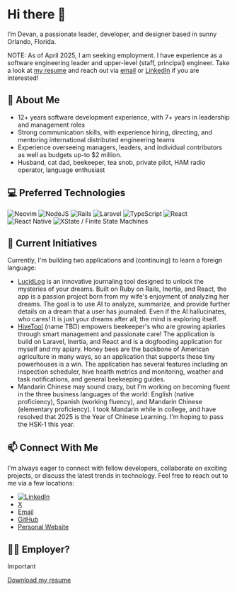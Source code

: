 # Hi there 👋

I’m Devan, a passionate leader, developer, and designer based in sunny Orlando, Florida.

NOTE: As of April 2025, I am seeking employment. I have experience as a software engineering leader and upper-level (staff, principal) engineer. Take a look at [my resume](https://devanb.us/resume.pdf) and reach out via [email](mailto:devan@devanb.us) or [LinkedIn](https://www.linkedin.com/in/devanb/) if you are interested!

## 🙋 About Me

- 12+ years software development experience, with 7+ years in leadership and management roles
- Strong communication skills, with experience hiring, directing, and mentoring international distributed engineering teams
- Experience overseeing managers, leaders, and individual contributors as well as budgets up-to $2 million.
- Husband, cat dad, beekeeper, tea snob, private pilot, HAM radio operator, language enthusiast

## 💻 Preferred Technologies

![Neovim](https://img.shields.io/badge/Neovim-57A143?logo=neovim&logoColor=fff)
![NodeJS](https://img.shields.io/badge/Node.js-6DA55F?logo=node.js&logoColor=white)
![Rails](https://img.shields.io/badge/Rails-%23CC0000.svg?logo=ruby-on-rails&logoColor=white)
![Laravel](https://img.shields.io/badge/Laravel-%23FF2D20.svg?logo=laravel&logoColor=white)
![TypeScript](https://img.shields.io/badge/TypeScript-3178C6?logo=typescript&logoColor=fff)
![React](https://img.shields.io/badge/React-%2320232a.svg?logo=react&logoColor=%2361DAFB)
![React Native](https://img.shields.io/badge/React_Native-%2320232a.svg?logo=react&logoColor=%2361DAFB)
![XState / Finite State Machines](https://img.shields.io/badge/-XState-05122A?style=flat&logo=xstate)&nbsp;

## 🔭 Current Initiatives

Currently, I'm building two applications and (continuing) to learn a foreign language:

- [LucidLog](https://github.com/DevanB/lucidlog) is an innovative journaling tool designed to unlock the mysteries of your dreams. Built on Ruby on Rails, Inertia, and React, the app is a passion project born from my wife's enjoyment of analyzing her dreams. The goal is to use AI to analyze, summarize, and provide further details on a dream that a user has journaled. Even if the AI hallucinates, who cares! It is just your dreams after all; the mind is exploring itself.
- [HiveTool](https://github.com/DevanB/hivetool) (name TBD) empowers beekeeper's who are growing apiaries through smart management and passionate care! The application is build on Laravel, Inertia, and React and is a dogfooding application for myself and my apiary. Honey bees are the backbone of American agriculture in many ways, so an application that supports these tiny powerhouses is a win. The application has several features including an inspection scheduler, hive health metrics and monitoring, weather and task notifications, and general beekeeping guides.
- Mandarin Chinese may sound crazy, but I'm working on becoming fluent in the three business languages of the world: English (native proficiency), Spanish (working fluency), and Mandarin Chinese (elementary proficiency). I took Mandarin while in college, and have resolved that 2025 is the Year of Chinese Learning. I'm hoping to pass the HSK-1 this year.

## 📫 Connect With Me

I'm always eager to connect with fellow developers, collaborate on exciting projects, or discuss the latest trends in technology. Feel free to reach out to me via a few locations:

- [![LinkedIn](https://img.shields.io/badge/-LinkedIn-blue?style=flat-square&logo=Linkedin&logoColor=white&link=YOUR_LINKEDIN_URL)](https://linkedin.com/in/devanb)
- [X](https://x.com/devanbeitel)
- [Email](mailto:devan@devanb.us)
- [GitHub](https://github.com/devanb)
- [Personal Website](https://devanb.us)

## 🤝🏻 Employer?

> [!IMPORTANT]  
> <a href="https://devanb.us/resume.pdf" download>Download my resume</a>

<!--
Here are some ideas to get you started:

- 🔭 I’m currently working on ...
- 💬 Ask me about ...
- ⚡ Fun fact: ...

## 📝 Blog Posts

I'd love for you to check out my latest blog posts. I'm super passionate about all things tech, and I enjoy
writing about various topics such as software and web development, accessibility, machine learning, and even
game development. Feel free to dive into my recent posts and join me on this exciting journey into the world
of technology. Can't wait to hear what you think!

- [Improving Collaboration in a Remote Team](https://jodylecompte.com/articles/improving-remote-collaboration)
- [Your Audience Wants  You To Win](https://jodylecompte.com/articles/your-audience-wants-you-to-win)

-->

<!-- BLOG-POST-LIST:START --><!-- BLOG-POST-LIST:END -->
